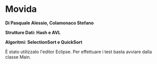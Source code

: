 # Movida
**Di Pasquale Alessio, Colamonaco Stefano**

**Strutture Dati: Hash e AVL**

**Algoritmi: SelectionSort e QuickSort**

È stato utilizzato l'editor Eclipse. Per effettuare i test basta avviare dalla classe Main.
